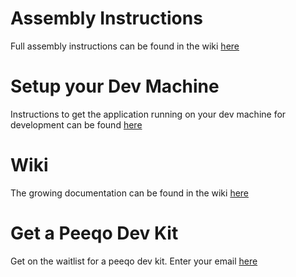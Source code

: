 # Assembly Instructions

Full assembly instructions can be found in the wiki [here](https://github.com/shekit/peeqo/wiki/Assembly)

# Setup your Dev Machine

Instructions to get the application running on your dev machine for development can be found [here](https://github.com/shekit/peeqo/wiki/setting-up-dev-machine)

# Wiki

The growing documentation can be found in the wiki [here](https://github.com/shekit/peeqo/wiki)

# Get a Peeqo Dev Kit
Get on the waitlist for a peeqo dev kit. Enter your email [here](http://bit.ly/2TyocgY)





